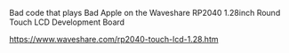 Bad code that plays Bad Apple on the Waveshare RP2040 1.28inch Round Touch LCD Development Board

https://www.waveshare.com/rp2040-touch-lcd-1.28.htm
